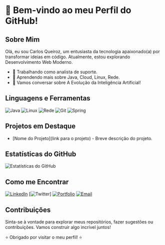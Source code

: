 <!-- Seu Nome -->
# 👋 Bem-vindo ao meu Perfil do GitHub!

## Sobre Mim
Olá, eu sou Carlos Queiroz, um entusiasta da tecnologia apaixonado(a) por transformar ideias em código. Atualmente, estou explorando Desenvolvimento Web Moderno.

- 💼 Trabalhando como analista de suporte.
- 🌱 Aprendendo mais sobre Java, Cloud, Linux, Rede.
- 💬 Vamos conversar sobre A Evolução da Inteligência Artificial!

## Linguagens e Ferramentas
![Java](https://img.shields.io/badge/-Java-red?style=flat&logo=java&logoColor=white)
![Linux](https://img.shields.io/badge/-Linux-black?style=flat&logo=linux&logoColor=white)
![Rede](https://img.shields.io/badge/-Rede-0078d4?style=flat&logo=internet-explorer&logoColor=white)
![Git](https://img.shields.io/badge/-Git-black?style=flat-square&logo=git)
![Spring](https://img.shields.io/badge/-Spring-brightgreen?style=flat&logo=spring&logoColor=white)

## Projetos em Destaque
- [Nome do Projeto](link para o projeto) - Breve descrição do projeto.

## Estatísticas do GitHub
![Estatísticas do GitHub](https://github-readme-stats.vercel.app/api?username=QueirozCarlos&show_icons=true&hide=contribs,prs)

## Como me Encontrar
[![LinkedIn](https://img.shields.io/badge/-LinkedIn-blue?style=flat-square&logo=linkedin&logoColor=white)](https://www.linkedin.com/in/carlos-queiroz27/)
[![Twitter](https://img.shields.io/badge/-Twitter-1ca0f1?style=flat-square&logo=twitter&logoColor=white)]
[![Portfolio](https://img.shields.io/badge/-Portfolio-black?style=flat-square)]()
[![Email](https://img.shields.io/badge/-Email-red?style=flat-square)](carlos.aqrodrigues@hotmail.com)

## Contribuições
Sinta-se à vontade para explorar meus repositórios, fazer sugestões ou contribuições. Vamos construir algo incrível juntos!

⭐️ Obrigado por visitar o meu perfil! ⭐️
